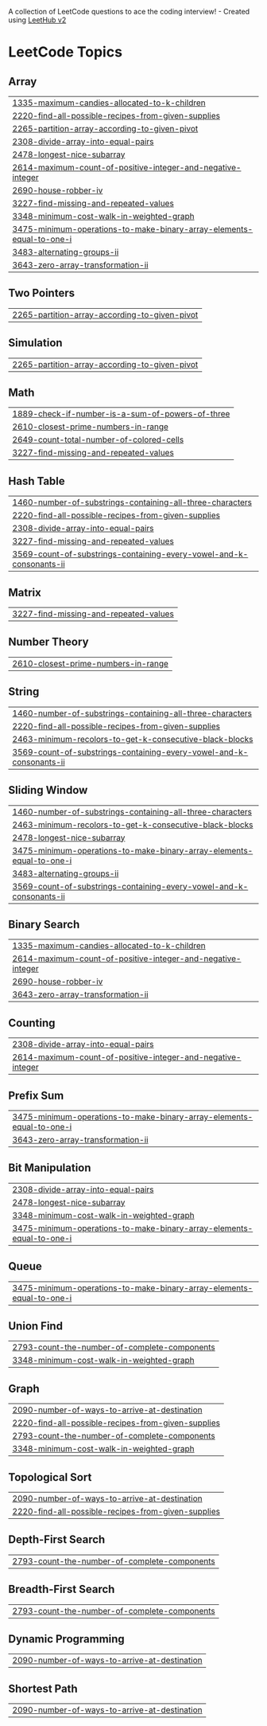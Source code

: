 A collection of LeetCode questions to ace the coding interview! - Created using [LeetHub v2](https://github.com/arunbhardwaj/LeetHub-2.0)
<!---LeetCode Topics Start-->
# LeetCode Topics
## Array
|  |
| ------- |
| [1335-maximum-candies-allocated-to-k-children](https://github.com/harsh-srivastv/March-Leetcode-Challenge-2025/tree/master/1335-maximum-candies-allocated-to-k-children) |
| [2220-find-all-possible-recipes-from-given-supplies](https://github.com/harsh-srivastv/March-Leetcode-Challenge-2025/tree/master/2220-find-all-possible-recipes-from-given-supplies) |
| [2265-partition-array-according-to-given-pivot](https://github.com/harsh-srivastv/March-Leetcode-Challenge-2025/tree/master/2265-partition-array-according-to-given-pivot) |
| [2308-divide-array-into-equal-pairs](https://github.com/harsh-srivastv/March-Leetcode-Challenge-2025/tree/master/2308-divide-array-into-equal-pairs) |
| [2478-longest-nice-subarray](https://github.com/harsh-srivastv/March-Leetcode-Challenge-2025/tree/master/2478-longest-nice-subarray) |
| [2614-maximum-count-of-positive-integer-and-negative-integer](https://github.com/harsh-srivastv/March-Leetcode-Challenge-2025/tree/master/2614-maximum-count-of-positive-integer-and-negative-integer) |
| [2690-house-robber-iv](https://github.com/harsh-srivastv/March-Leetcode-Challenge-2025/tree/master/2690-house-robber-iv) |
| [3227-find-missing-and-repeated-values](https://github.com/harsh-srivastv/March-Leetcode-Challenge-2025/tree/master/3227-find-missing-and-repeated-values) |
| [3348-minimum-cost-walk-in-weighted-graph](https://github.com/harsh-srivastv/March-Leetcode-Challenge-2025/tree/master/3348-minimum-cost-walk-in-weighted-graph) |
| [3475-minimum-operations-to-make-binary-array-elements-equal-to-one-i](https://github.com/harsh-srivastv/March-Leetcode-Challenge-2025/tree/master/3475-minimum-operations-to-make-binary-array-elements-equal-to-one-i) |
| [3483-alternating-groups-ii](https://github.com/harsh-srivastv/March-Leetcode-Challenge-2025/tree/master/3483-alternating-groups-ii) |
| [3643-zero-array-transformation-ii](https://github.com/harsh-srivastv/March-Leetcode-Challenge-2025/tree/master/3643-zero-array-transformation-ii) |
## Two Pointers
|  |
| ------- |
| [2265-partition-array-according-to-given-pivot](https://github.com/harsh-srivastv/March-Leetcode-Challenge-2025/tree/master/2265-partition-array-according-to-given-pivot) |
## Simulation
|  |
| ------- |
| [2265-partition-array-according-to-given-pivot](https://github.com/harsh-srivastv/March-Leetcode-Challenge-2025/tree/master/2265-partition-array-according-to-given-pivot) |
## Math
|  |
| ------- |
| [1889-check-if-number-is-a-sum-of-powers-of-three](https://github.com/harsh-srivastv/March-Leetcode-Challenge-2025/tree/master/1889-check-if-number-is-a-sum-of-powers-of-three) |
| [2610-closest-prime-numbers-in-range](https://github.com/harsh-srivastv/March-Leetcode-Challenge-2025/tree/master/2610-closest-prime-numbers-in-range) |
| [2649-count-total-number-of-colored-cells](https://github.com/harsh-srivastv/March-Leetcode-Challenge-2025/tree/master/2649-count-total-number-of-colored-cells) |
| [3227-find-missing-and-repeated-values](https://github.com/harsh-srivastv/March-Leetcode-Challenge-2025/tree/master/3227-find-missing-and-repeated-values) |
## Hash Table
|  |
| ------- |
| [1460-number-of-substrings-containing-all-three-characters](https://github.com/harsh-srivastv/March-Leetcode-Challenge-2025/tree/master/1460-number-of-substrings-containing-all-three-characters) |
| [2220-find-all-possible-recipes-from-given-supplies](https://github.com/harsh-srivastv/March-Leetcode-Challenge-2025/tree/master/2220-find-all-possible-recipes-from-given-supplies) |
| [2308-divide-array-into-equal-pairs](https://github.com/harsh-srivastv/March-Leetcode-Challenge-2025/tree/master/2308-divide-array-into-equal-pairs) |
| [3227-find-missing-and-repeated-values](https://github.com/harsh-srivastv/March-Leetcode-Challenge-2025/tree/master/3227-find-missing-and-repeated-values) |
| [3569-count-of-substrings-containing-every-vowel-and-k-consonants-ii](https://github.com/harsh-srivastv/March-Leetcode-Challenge-2025/tree/master/3569-count-of-substrings-containing-every-vowel-and-k-consonants-ii) |
## Matrix
|  |
| ------- |
| [3227-find-missing-and-repeated-values](https://github.com/harsh-srivastv/March-Leetcode-Challenge-2025/tree/master/3227-find-missing-and-repeated-values) |
## Number Theory
|  |
| ------- |
| [2610-closest-prime-numbers-in-range](https://github.com/harsh-srivastv/March-Leetcode-Challenge-2025/tree/master/2610-closest-prime-numbers-in-range) |
## String
|  |
| ------- |
| [1460-number-of-substrings-containing-all-three-characters](https://github.com/harsh-srivastv/March-Leetcode-Challenge-2025/tree/master/1460-number-of-substrings-containing-all-three-characters) |
| [2220-find-all-possible-recipes-from-given-supplies](https://github.com/harsh-srivastv/March-Leetcode-Challenge-2025/tree/master/2220-find-all-possible-recipes-from-given-supplies) |
| [2463-minimum-recolors-to-get-k-consecutive-black-blocks](https://github.com/harsh-srivastv/March-Leetcode-Challenge-2025/tree/master/2463-minimum-recolors-to-get-k-consecutive-black-blocks) |
| [3569-count-of-substrings-containing-every-vowel-and-k-consonants-ii](https://github.com/harsh-srivastv/March-Leetcode-Challenge-2025/tree/master/3569-count-of-substrings-containing-every-vowel-and-k-consonants-ii) |
## Sliding Window
|  |
| ------- |
| [1460-number-of-substrings-containing-all-three-characters](https://github.com/harsh-srivastv/March-Leetcode-Challenge-2025/tree/master/1460-number-of-substrings-containing-all-three-characters) |
| [2463-minimum-recolors-to-get-k-consecutive-black-blocks](https://github.com/harsh-srivastv/March-Leetcode-Challenge-2025/tree/master/2463-minimum-recolors-to-get-k-consecutive-black-blocks) |
| [2478-longest-nice-subarray](https://github.com/harsh-srivastv/March-Leetcode-Challenge-2025/tree/master/2478-longest-nice-subarray) |
| [3475-minimum-operations-to-make-binary-array-elements-equal-to-one-i](https://github.com/harsh-srivastv/March-Leetcode-Challenge-2025/tree/master/3475-minimum-operations-to-make-binary-array-elements-equal-to-one-i) |
| [3483-alternating-groups-ii](https://github.com/harsh-srivastv/March-Leetcode-Challenge-2025/tree/master/3483-alternating-groups-ii) |
| [3569-count-of-substrings-containing-every-vowel-and-k-consonants-ii](https://github.com/harsh-srivastv/March-Leetcode-Challenge-2025/tree/master/3569-count-of-substrings-containing-every-vowel-and-k-consonants-ii) |
## Binary Search
|  |
| ------- |
| [1335-maximum-candies-allocated-to-k-children](https://github.com/harsh-srivastv/March-Leetcode-Challenge-2025/tree/master/1335-maximum-candies-allocated-to-k-children) |
| [2614-maximum-count-of-positive-integer-and-negative-integer](https://github.com/harsh-srivastv/March-Leetcode-Challenge-2025/tree/master/2614-maximum-count-of-positive-integer-and-negative-integer) |
| [2690-house-robber-iv](https://github.com/harsh-srivastv/March-Leetcode-Challenge-2025/tree/master/2690-house-robber-iv) |
| [3643-zero-array-transformation-ii](https://github.com/harsh-srivastv/March-Leetcode-Challenge-2025/tree/master/3643-zero-array-transformation-ii) |
## Counting
|  |
| ------- |
| [2308-divide-array-into-equal-pairs](https://github.com/harsh-srivastv/March-Leetcode-Challenge-2025/tree/master/2308-divide-array-into-equal-pairs) |
| [2614-maximum-count-of-positive-integer-and-negative-integer](https://github.com/harsh-srivastv/March-Leetcode-Challenge-2025/tree/master/2614-maximum-count-of-positive-integer-and-negative-integer) |
## Prefix Sum
|  |
| ------- |
| [3475-minimum-operations-to-make-binary-array-elements-equal-to-one-i](https://github.com/harsh-srivastv/March-Leetcode-Challenge-2025/tree/master/3475-minimum-operations-to-make-binary-array-elements-equal-to-one-i) |
| [3643-zero-array-transformation-ii](https://github.com/harsh-srivastv/March-Leetcode-Challenge-2025/tree/master/3643-zero-array-transformation-ii) |
## Bit Manipulation
|  |
| ------- |
| [2308-divide-array-into-equal-pairs](https://github.com/harsh-srivastv/March-Leetcode-Challenge-2025/tree/master/2308-divide-array-into-equal-pairs) |
| [2478-longest-nice-subarray](https://github.com/harsh-srivastv/March-Leetcode-Challenge-2025/tree/master/2478-longest-nice-subarray) |
| [3348-minimum-cost-walk-in-weighted-graph](https://github.com/harsh-srivastv/March-Leetcode-Challenge-2025/tree/master/3348-minimum-cost-walk-in-weighted-graph) |
| [3475-minimum-operations-to-make-binary-array-elements-equal-to-one-i](https://github.com/harsh-srivastv/March-Leetcode-Challenge-2025/tree/master/3475-minimum-operations-to-make-binary-array-elements-equal-to-one-i) |
## Queue
|  |
| ------- |
| [3475-minimum-operations-to-make-binary-array-elements-equal-to-one-i](https://github.com/harsh-srivastv/March-Leetcode-Challenge-2025/tree/master/3475-minimum-operations-to-make-binary-array-elements-equal-to-one-i) |
## Union Find
|  |
| ------- |
| [2793-count-the-number-of-complete-components](https://github.com/harsh-srivastv/March-Leetcode-Challenge-2025/tree/master/2793-count-the-number-of-complete-components) |
| [3348-minimum-cost-walk-in-weighted-graph](https://github.com/harsh-srivastv/March-Leetcode-Challenge-2025/tree/master/3348-minimum-cost-walk-in-weighted-graph) |
## Graph
|  |
| ------- |
| [2090-number-of-ways-to-arrive-at-destination](https://github.com/harsh-srivastv/March-Leetcode-Challenge-2025/tree/master/2090-number-of-ways-to-arrive-at-destination) |
| [2220-find-all-possible-recipes-from-given-supplies](https://github.com/harsh-srivastv/March-Leetcode-Challenge-2025/tree/master/2220-find-all-possible-recipes-from-given-supplies) |
| [2793-count-the-number-of-complete-components](https://github.com/harsh-srivastv/March-Leetcode-Challenge-2025/tree/master/2793-count-the-number-of-complete-components) |
| [3348-minimum-cost-walk-in-weighted-graph](https://github.com/harsh-srivastv/March-Leetcode-Challenge-2025/tree/master/3348-minimum-cost-walk-in-weighted-graph) |
## Topological Sort
|  |
| ------- |
| [2090-number-of-ways-to-arrive-at-destination](https://github.com/harsh-srivastv/March-Leetcode-Challenge-2025/tree/master/2090-number-of-ways-to-arrive-at-destination) |
| [2220-find-all-possible-recipes-from-given-supplies](https://github.com/harsh-srivastv/March-Leetcode-Challenge-2025/tree/master/2220-find-all-possible-recipes-from-given-supplies) |
## Depth-First Search
|  |
| ------- |
| [2793-count-the-number-of-complete-components](https://github.com/harsh-srivastv/March-Leetcode-Challenge-2025/tree/master/2793-count-the-number-of-complete-components) |
## Breadth-First Search
|  |
| ------- |
| [2793-count-the-number-of-complete-components](https://github.com/harsh-srivastv/March-Leetcode-Challenge-2025/tree/master/2793-count-the-number-of-complete-components) |
## Dynamic Programming
|  |
| ------- |
| [2090-number-of-ways-to-arrive-at-destination](https://github.com/harsh-srivastv/March-Leetcode-Challenge-2025/tree/master/2090-number-of-ways-to-arrive-at-destination) |
## Shortest Path
|  |
| ------- |
| [2090-number-of-ways-to-arrive-at-destination](https://github.com/harsh-srivastv/March-Leetcode-Challenge-2025/tree/master/2090-number-of-ways-to-arrive-at-destination) |
<!---LeetCode Topics End-->